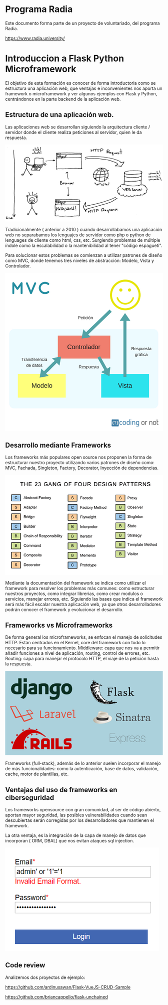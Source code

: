 # Programa Radia

Este documento forma parte de un proyecto de voluntariado, del programa Radia.

https://www.radia.university/

# Introduccion a Flask Python Microframework

El objetivo de esta formación es conocer de forma introductoria como se estructura una aplicación web, que ventajas e inconvenientes nos aporta un framework o microframework y ver algunos ejemplos con Flask y Python, centrándonos en la parte backend de la aplicación web.

## Estructura de una aplicación web.

Las aplicaciones web se desarrollan siguiendo la arquitectura cliente / servidor donde el cliente realiza peticiones al servidor, quien le da respuesta.

![Representación arquitectura cliente servidor](/img/client-server.jpg)

Tradicionalmente (  anterior a 2010 ) cuando desarrollabamos una aplicación web no separabamos los lenguajes de servidor como php o python de lenguages de cliente como html, css, etc. Surgiendo problemas de múltiple índole como la escalabilidad o la mantenibilidad al tener "código espagueti".

Para solucionar estos problemas se comienzan a utilizar patrones de diseño como MVC, donde tenemos tres niveles de abstracción: Modelo, Vista y Controlador.

![Representación arquitectura cliente servidor](/img/mvc-modelo-vista-controlador.png)

## Desarrollo mediante Frameworks

Los frameworks más populares open source nos proponen la forma de estructurar nuestro proyecto utilizando varios patrones de diseño como: MVC, Fachada, Singleton, Factory, Decorator, Inyección de dependencias. 

![Patrones de diseño](/img/gof.png)

Mediante la documentación del framework se indica como utilizar el framework para resolver los problemas más comunes: como estructurar nuestros proyectos, como integrar librerias, como crear modulos o servicios, manejar errores, etc.
Siguiendo las bases que indica el framework será más fácil escalar nuestra aplicación web, ya que otros desarrolladores podrán conocer el framework y evolucionar el desarrollo.

## Frameworks vs Microframeworks

De forma general los microframeworks, se enfocan el manejo de solicitudes HTTP. Están centrados en el Kernel, core del framework con todo lo necesario para su funcionamiento.
Middleware: capa que nos va a permitir añadir funciones a nivel de aplicación, routing, control de errores, etc. Routing: capa para manejar el protocolo HTTP, el viaje de la petición hasta la respuesta.

![Ejemplos frameworks y microframeworks en varios lenguajes](/img/microvsframeworks.png)

Frameworks (full-stack), además de lo anterior suelen incorporar el manejo de más funcionalidades: como la autenticación, base de datos, validación, cache, motor de plantillas, etc.

## Ventajas del uso de frameworks en ciberseguridad

Los frameworks opensource con gran comunidad, al ser de código abierto, aportan mayor seguridad, las posibles vulnerabilidades cuando sean descubiertas serán corregidas por los desarrolladores que mantienen el framework.

La otra ventaja, es la integración de la capa de manejo de datos que incorporan ( ORM, DBAL) que nos evitan ataques sql injection.

![sql injection](/img/injection.png)

## Code review

Analizemos dos proyectos de ejemplo:

https://github.com/ardinusawan/Flask-VueJS-CRUD-Sample

https://github.com/briancappello/flask-unchained

